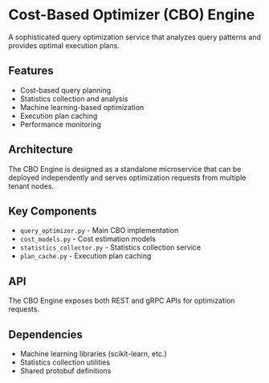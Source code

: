 # Cost-Based Optimizer (CBO) Engine

A sophisticated query optimization service that analyzes query patterns and provides optimal execution plans.

## Features

- Cost-based query planning
- Statistics collection and analysis
- Machine learning-based optimization
- Execution plan caching
- Performance monitoring

## Architecture

The CBO Engine is designed as a standalone microservice that can be deployed independently and serves optimization requests from multiple tenant nodes.

## Key Components

- `query_optimizer.py` - Main CBO implementation
- `cost_models.py` - Cost estimation models
- `statistics_collector.py` - Statistics collection service
- `plan_cache.py` - Execution plan caching

## API

The CBO Engine exposes both REST and gRPC APIs for optimization requests.

## Dependencies

- Machine learning libraries (scikit-learn, etc.)
- Statistics collection utilities
- Shared protobuf definitions
